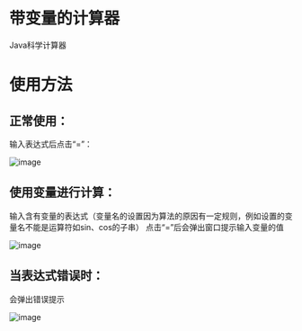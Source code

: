 # 带变量的计算器
Java科学计算器

# 使用方法
## 正常使用：
输入表达式后点击“=”：

![image](https://user-images.githubusercontent.com/112879587/188477562-fb8024a0-db29-415f-a307-9d28afb1abd5.png)
## 使用变量进行计算：
输入含有变量的表达式（变量名的设置因为算法的原因有一定规则，例如设置的变量名不能是运算符如sin、cos的子串）
点击“=”后会弹出窗口提示输入变量的值

![image](https://user-images.githubusercontent.com/112879587/188479725-3afaf213-485d-41e9-bce4-6aa4ef0dfa6c.png)
## 当表达式错误时：
会弹出错误提示

![image](https://user-images.githubusercontent.com/112879587/188480107-4c0c3ce0-6afc-4e3d-bb95-f7fcc9ef0823.png)
